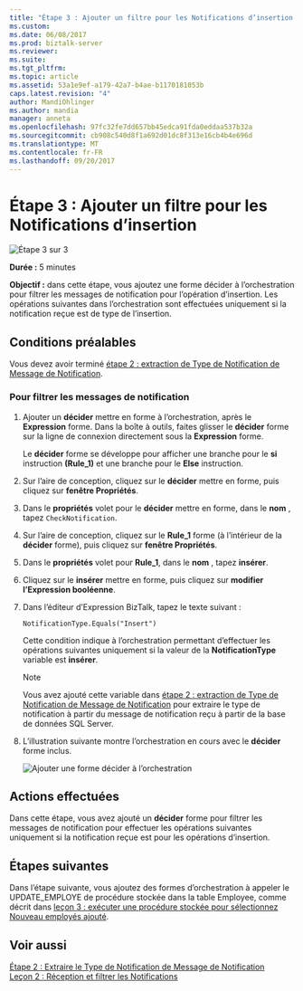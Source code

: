 ```yaml
---
title: "Étape 3 : Ajouter un filtre pour les Notifications d’insertion | Documents Microsoft"
ms.custom: 
ms.date: 06/08/2017
ms.prod: biztalk-server
ms.reviewer: 
ms.suite: 
ms.tgt_pltfrm: 
ms.topic: article
ms.assetid: 53a1e9ef-a179-42a7-b4ae-b1170181053b
caps.latest.revision: "4"
author: MandiOhlinger
ms.author: mandia
manager: anneta
ms.openlocfilehash: 97fc32fe7dd657bb45edca91fda0eddaa537b32a
ms.sourcegitcommit: cb908c540d8f1a692d01dc8f313e16cb4b4e696d
ms.translationtype: MT
ms.contentlocale: fr-FR
ms.lasthandoff: 09/20/2017
---
```

# <a name="step-3-add-a-filter-for-insert-notifications"></a>Étape 3 : Ajouter un filtre pour les Notifications d’insertion
![Étape 3 sur 3](../../adapters-and-accelerators/adapter-oracle-database/media/step-3of3.gif "Step_3of3")  
  
 **Durée :** 5 minutes  
  
 **Objectif :** dans cette étape, vous ajoutez une forme décider à l’orchestration pour filtrer les messages de notification pour l’opération d’insertion. Les opérations suivantes dans l’orchestration sont effectuées uniquement si la notification reçue est de type de l’insertion.  
  
## <a name="prerequisites"></a>Conditions préalables  
 Vous devez avoir terminé [étape 2 : extraction de Type de Notification de Message de Notification](../../adapters-and-accelerators/adapter-sql/step-2-extract-notification-type-from-notification-message.md).  
  
### <a name="to-filter-for-notification-messages"></a>Pour filtrer les messages de notification  
  
1.  Ajouter un **décider** mettre en forme à l’orchestration, après le **Expression** forme. Dans la boîte à outils, faites glisser le **décider** forme sur la ligne de connexion directement sous la **Expression** forme.  
  
     Le **décider** forme se développe pour afficher une branche pour le **si** instruction **(Rule_1)** et une branche pour le **Else** instruction.  
  
2.  Sur l’aire de conception, cliquez sur le **décider** mettre en forme, puis cliquez sur **fenêtre Propriétés**.  
  
3.  Dans le **propriétés** volet pour le **décider** mettre en forme, dans le **nom** , tapez `CheckNotification`.  
  
4.  Sur l’aire de conception, cliquez sur le **Rule_1** forme (à l’intérieur de la **décider** forme), puis cliquez sur **fenêtre Propriétés**.  
  
5.  Dans le **propriétés** volet pour **Rule_1**, dans le **nom** , tapez **insérer**.  
  
6.  Cliquez sur le **insérer** mettre en forme, puis cliquez sur **modifier l’Expression booléenne**.  
  
7.  Dans l’éditeur d’Expression BizTalk, tapez le texte suivant :  
  
    ```  
    NotificationType.Equals("Insert")  
    ```  
  
     Cette condition indique à l’orchestration permettant d’effectuer les opérations suivantes uniquement si la valeur de la **NotificationType** variable est **insérer**.  
  
    > [!NOTE]
    >  Vous avez ajouté cette variable dans [étape 2 : extraction de Type de Notification de Message de Notification](../../adapters-and-accelerators/adapter-sql/step-2-extract-notification-type-from-notification-message.md) pour extraire le type de notification à partir du message de notification reçu à partir de la base de données SQL Server.  
  
8.  L’illustration suivante montre l’orchestration en cours avec le **décider** forme inclus.  
  
     ![Ajouter une forme décider à l’orchestration](../../adapters-and-accelerators/adapter-sql/media/sql-adap-tut-03-add-filter-orch.gif "sql_adap_tut_03_add_filter_orch")  
  
## <a name="what-did-i-just-do"></a>Actions effectuées  
 Dans cette étape, vous avez ajouté un **décider** forme pour filtrer les messages de notification pour effectuer les opérations suivantes uniquement si la notification reçue est pour les opérations d’insertion.  
  
## <a name="next-steps"></a>Étapes suivantes  
 Dans l’étape suivante, vous ajoutez des formes d’orchestration à appeler le UPDATE_EMPLOYE de procédure stockée dans la table Employee, comme décrit dans [leçon 3 : exécuter une procédure stockée pour sélectionnez Nouveau employés ajouté](../../adapters-and-accelerators/adapter-sql/lesson-3-execute-a-stored-procedure-to-select-new-employees-added.md).  
  
## <a name="see-also"></a>Voir aussi  
 [Étape 2 : Extraire le Type de Notification de Message de Notification](../../adapters-and-accelerators/adapter-sql/step-2-extract-notification-type-from-notification-message.md)   
 [Leçon 2 : Réception et filtrer les Notifications](../../adapters-and-accelerators/adapter-sql/lesson-2-receive-and-filter-notifications.md)